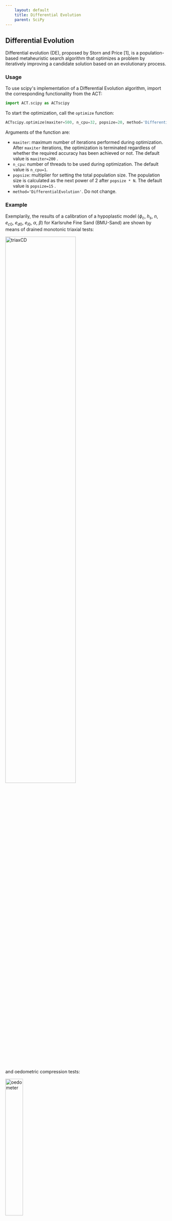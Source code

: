 ```yaml
---
    layout: default
    title: Differential Evolution
    parent: SciPy
---
```

## Differential Evolution

Differential evolution (DE), proposed by Storn and Price [1], is a population-based metaheuristic search algorithm that optimizes a problem by iteratively improving a candidate solution based on an evolutionary process.

### Usage
To use scipy's implementation of a Differential Evolution algorithm, import the corresponding functionality from the ACT:

```python
import ACT.scipy as ACTscipy
```
To start the optimization, call the `optimize` function:

```python
ACTscipy.optimize(maxiter=500, n_cpu=32, popsize=20, method='DifferentialEvolution')
```
Arguments of the function are:
* `maxiter`: maximum number of iterations performed during optimization. After `maxiter` iterations, the optimization is terminated regardless of whether the required accuracy has been achieved or not. The default value is `maxiter=200` .
* `n_cpu`: number of threads to be used during optimization. The default value is `n_cpu=1`.
* `popsize`: multiplier for setting the total population size. The population size is calculated as the next power of 2 after `popsize * N`. The default value is `popsize=15` . 
* `method='DifferentialEvolution'`. Do not change.

### Example
Exemplarily, the results of a calibration of a hypoplastic model ($\phi_c$, $h_s$, $n$, $e_{c0}$, $e_{d0}$, $e_{i0}$, $\alpha$, $\beta$) for Karlsruhe Fine Sand (BMU-Sand) are shown by means of drained monotonic triaxial tests:

<img src="./de-scipy/triaxCD.png" alt="triaxCD" width="66%"/>

and oedometric compression tests:

<img src="./de-scipy/oedometer.png" alt="oedometer" width="33%"/>

To get an (incomplete) impression about the reproducibility of the results, we repeat the calibration five times. The achieved values of the cost function as well as the required computing time per run (2x AMD Ryzen Threadripper PRO 3955WX 16-Cores, 3900 MHz, WSL2) are shown below.

<img src="./de-scipy/statistics.png" alt="statistics" width="66%"/>

The influence of the scatter in the costfunction on the simulation outcome is shown below (from large variations in cost functions, large variations in simulation results are expected):

<img src="./de-scipy/triaxCD_all.png" alt="triaxCD_all" width="66%"/>

### References
[1] Storn R, Price K (1997) Differential evolution - a simple and efficient heuristic for global optimization over continuous spaces. J Global Optim 11(4):341–359. [[https://doi.org/10.1023/A: 1008202821328]]